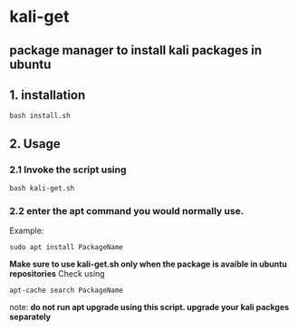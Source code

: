 # kali-get
## package manager to install kali packages in ubuntu
## 1. installation
```
bash install.sh
```
## 2. Usage
### 2.1 Invoke the script using
```
bash kali-get.sh
```
### 2.2 enter the apt command you would normally use. <br>
Example:
```
sudo apt install PackageName
```
**Make sure to use kali-get.sh only when the package is avaible in ubuntu repositories** 
Check using
```
apt-cache search PackageName
```
note:
**do not run apt upgrade using this script. upgrade your kali packges separately**
